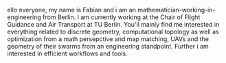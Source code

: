 ello everyone, my name is Fabian and i am an mathematician-working-in-engineering from Berlin. I am currently working at the Chair of Flight Guidance and Air Transport at TU Berlin.
You'll mainly find me interested in everything related to discrete geometry, computational topology as well as optimization from a math persepctive and map matching, UAVs and the geometry of their swarms from an engineering standpoint.
Further i am interested in efficient workflows and tools.
